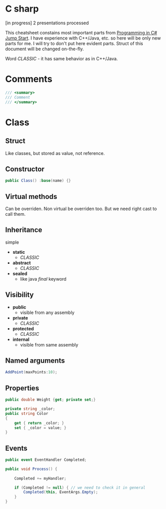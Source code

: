 # C sharp
[in progress] 2 presentations processed

This cheatsheet constains most important parts from [Programming in C# Jump Start](https://mva.microsoft.com/en-US/training-courses/programming-in-c-jump-start-14254).
I have experience with C++/Java, etc. so here will be only new parts for me. I will try to don't put here evident parts. Struct of this document will be changed on-the-fly.

Word *CLASSIC* - it has same behavior as in C++/Java.

# Comments

```C#
/// <summary>
/// Comment
/// </summary>
```




# Class

## Struct
Like classes, but stored as value, not reference.
## Constructor
```C#
public Class() :base(name) {}
```

## Virtual methods

Can be overriden. Non virtual be overriden too. But we need right cast to call them.

## Inheritance

simple

+ **static**
	- *CLASSIC*
+ **abstract**
	- *CLASSIC*
+ **sealed**
	- like java *final* keyword
	
## Visibility

+ **public**
	- visible from any assembly
+ **private**
	- *CLASSIC*
+ **protected**
	- *CLASSIC*
+ **internal**
	- visible from same assembly

## Named arguments

```C#
AddPoint(maxPoints:10);
```


## Properties

```C#
public double Weight {get; private set;}

private string _color;
public string Color
{
	get { return _color; }
	set { _color = value; }
}
```


## Events

```C#
public event EventHandler Completed;

public void Process() {
	
	Completed += myHandler;

	if (Completed != null) { // we need to check it in general
		Completed(this, EventArgs.Empty);
	}
}
```
